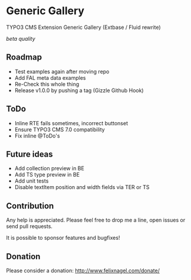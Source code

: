 Generic Gallery
===============

TYPO3 CMS Extension Generic Gallery (Extbase / Fluid rewrite)

_beta quality_



Roadmap
-------

* Test examples again after moving repo
* Add FAL meta data examples
* Re-Check this whole thing
* Release v1.0.0 by pushing a tag (Gizzle Github Hook)


ToDo
----
* Inline RTE fails sometimes, incorrect buttonset
* Ensure TYPO3 CMS 7.0 compatibility
* Fix inline @ToDo's


Future ideas
------------

* Add collection preview in BE
* Add TS type preview in BE
* Add unit tests
* Disable textItem position and width fields via TER or TS


Contribution
------------

Any help is appreciated. Please feel free to drop me a line, open issues or send pull requests.

It is possible to sponsor features and bugfixes!


Donation
--------

Please consider a donation: http://www.felixnagel.com/donate/
